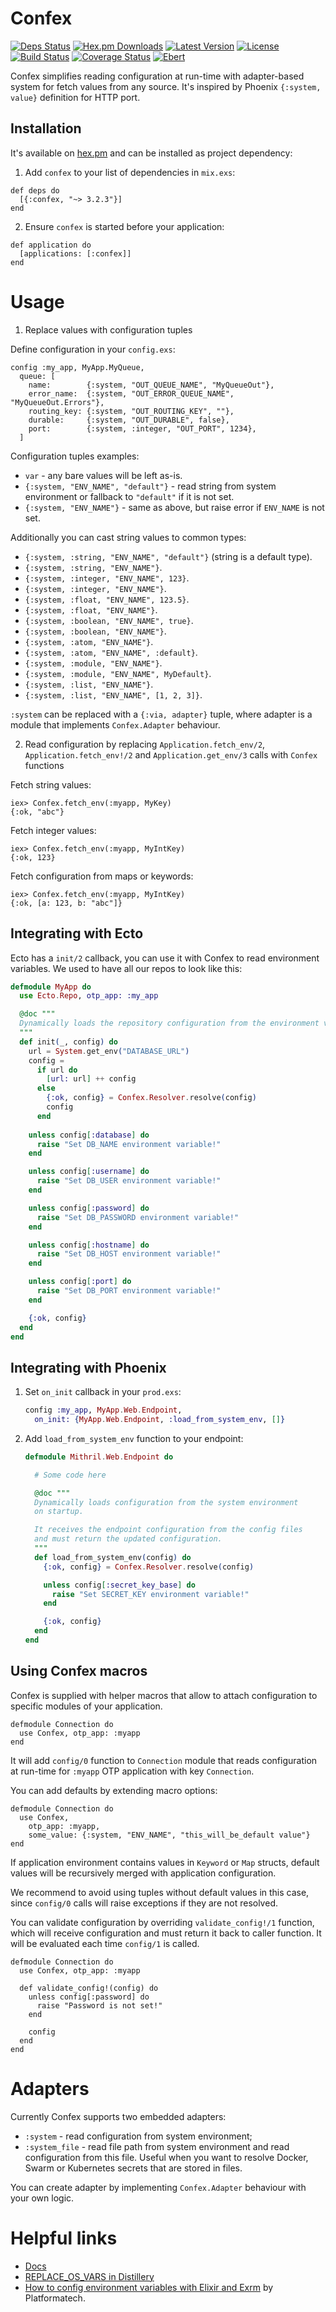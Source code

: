 # Confex

[![Deps Status](https://beta.hexfaktor.org/badge/all/github/Nebo15/confex.svg)](https://beta.hexfaktor.org/github/Nebo15/confex) [![Hex.pm Downloads](https://img.shields.io/hexpm/dw/confex.svg?maxAge=3600)](https://hex.pm/packages/confex) [![Latest Version](https://img.shields.io/hexpm/v/confex.svg?maxAge=3600)](https://hex.pm/packages/confex) [![License](https://img.shields.io/hexpm/l/confex.svg?maxAge=3600)](https://hex.pm/packages/confex) [![Build Status](https://travis-ci.org/Nebo15/confex.svg?branch=master)](https://travis-ci.org/Nebo15/confex) [![Coverage Status](https://coveralls.io/repos/github/Nebo15/confex/badge.svg?branch=master)](https://coveralls.io/github/Nebo15/confex?branch=master) [![Ebert](https://ebertapp.io/github/Nebo15/confex.svg)](https://ebertapp.io/github/Nebo15/confex)

Confex simplifies reading configuration at run-time with adapter-based system for fetch values from any source.
It's inspired by Phoenix `{:system, value}` definition for HTTP port.

## Installation

It's available on [hex.pm](https://hex.pm/packages/confex) and can be installed as project dependency:

  1. Add `confex` to your list of dependencies in `mix.exs`:

    def deps do
      [{:confex, "~> 3.2.3"}]
    end

  2. Ensure `confex` is started before your application:

    def application do
      [applications: [:confex]]
    end

# Usage

1. Replace values with configuration tuples

  Define configuration in your `config.exs`:

    config :my_app, MyApp.MyQueue,
      queue: [
        name:        {:system, "OUT_QUEUE_NAME", "MyQueueOut"},
        error_name:  {:system, "OUT_ERROR_QUEUE_NAME", "MyQueueOut.Errors"},
        routing_key: {:system, "OUT_ROUTING_KEY", ""},
        durable:     {:system, "OUT_DURABLE", false},
        port:        {:system, :integer, "OUT_PORT", 1234},
      ]

  Configuration tuples examples:

  * `var` - any bare values will be left as-is.
  * `{:system, "ENV_NAME", "default"}` - read string from system environment or fallback to `"default"` if it is not set.
  * `{:system, "ENV_NAME"}` - same as above, but raise error if `ENV_NAME` is not set.

  Additionally you can cast string values to common types:

  * `{:system, :string, "ENV_NAME", "default"}` (string is a default type).
  * `{:system, :string, "ENV_NAME"}`.
  * `{:system, :integer, "ENV_NAME", 123}`.
  * `{:system, :integer, "ENV_NAME"}`.
  * `{:system, :float, "ENV_NAME", 123.5}`.
  * `{:system, :float, "ENV_NAME"}`.
  * `{:system, :boolean, "ENV_NAME", true}`.
  * `{:system, :boolean, "ENV_NAME"}`.
  * `{:system, :atom, "ENV_NAME"}`.
  * `{:system, :atom, "ENV_NAME", :default}`.
  * `{:system, :module, "ENV_NAME"}`.
  * `{:system, :module, "ENV_NAME", MyDefault}`.
  * `{:system, :list, "ENV_NAME"}`.
  * `{:system, :list, "ENV_NAME", [1, 2, 3]}`.

  `:system` can be replaced with a `{:via, adapter}` tuple, where adapter is a module that implements `Confex.Adapter` behaviour.

2. Read configuration by replacing `Application.fetch_env/2`, `Application.fetch_env!/2` and `Application.get_env/3` calls with `Confex` functions

  Fetch string values:

    iex> Confex.fetch_env(:myapp, MyKey)
    {:ok, "abc"}

  Fetch integer values:

    iex> Confex.fetch_env(:myapp, MyIntKey)
    {:ok, 123}

  Fetch configuration from maps or keywords:

    iex> Confex.fetch_env(:myapp, MyIntKey)
    {:ok, [a: 123, b: "abc"]}

## Integrating with Ecto

Ecto has a `init/2` callback, you can use it with Confex to read environment variables. We used to have all our repos to look like this:

```elixir
defmodule MyApp do
  use Ecto.Repo, otp_app: :my_app

  @doc """
  Dynamically loads the repository configuration from the environment variables.
  """
  def init(_, config) do
    url = System.get_env("DATABASE_URL")
    config =
      if url do
        [url: url] ++ config
      else
        {:ok, config} = Confex.Resolver.resolve(config)
        config
      end
      
    unless config[:database] do
      raise "Set DB_NAME environment variable!"
    end

    unless config[:username] do
      raise "Set DB_USER environment variable!"
    end

    unless config[:password] do
      raise "Set DB_PASSWORD environment variable!"
    end

    unless config[:hostname] do
      raise "Set DB_HOST environment variable!"
    end

    unless config[:port] do
      raise "Set DB_PORT environment variable!"
    end

    {:ok, config}
  end
end
```

## Integrating with Phoenix

1. Set `on_init` callback in your `prod.exs`:

    ```elixir
    config :my_app, MyApp.Web.Endpoint,
      on_init: {MyApp.Web.Endpoint, :load_from_system_env, []}
    ```

2. Add `load_from_system_env` function to your endpoint:

    ```elixir
    defmodule Mithril.Web.Endpoint do

      # Some code here

      @doc """
      Dynamically loads configuration from the system environment
      on startup.

      It receives the endpoint configuration from the config files
      and must return the updated configuration.
      """
      def load_from_system_env(config) do
        {:ok, config} = Confex.Resolver.resolve(config)

        unless config[:secret_key_base] do
          raise "Set SECRET_KEY environment variable!"
        end

        {:ok, config}
      end
    end
    ```

## Using Confex macros

Confex is supplied with helper macros that allow to attach configuration to specific modules of your application.

    defmodule Connection do
      use Confex, otp_app: :myapp
    end

  It will add `config/0` function to `Connection` module that reads configuration at run-time for `:myapp` OTP application with key `Connection`.

You can add defaults by extending macro options:

    defmodule Connection do
      use Confex,
        otp_app: :myapp,
        some_value: {:system, "ENV_NAME", "this_will_be_default value"}
    end

  If application environment contains values in `Keyword` or `Map` structs, default values will be recursively merged with application configuration.

  We recommend to avoid using tuples without default values in this case, since `config/0` calls will raise exceptions if they are not resolved.

You can validate configuration by overriding `validate_config!/1` function, which will receive configuration and must return it back to caller function. It will be evaluated each time `config/1` is called.

    defmodule Connection do
      use Confex, otp_app: :myapp

      def validate_config!(config) do
        unless config[:password] do
          raise "Password is not set!"
        end

        config
      end
    end

# Adapters

Currently Confex supports two embedded adapters:

  * `:system` - read configuration from system environment;
  * `:system_file` - read file path from system environment and read configuration from this file. Useful when you want to resolve Docker, Swarm or Kubernetes secrets that are stored in files.

You can create adapter by implementing `Confex.Adapter` behaviour with your own logic.

# Helpful links

* [Docs](https://hexdocs.pm/confex)
* [REPLACE_OS_VARS in Distillery](https://hexdocs.pm/distillery/runtime-configuration.html#vm-args)
* [How to config environment variables with Elixir and Exrm](http://blog.plataformatec.com.br/2016/05/how-to-config-environment-variables-with-elixir-and-exrm/) by Platformatech.
